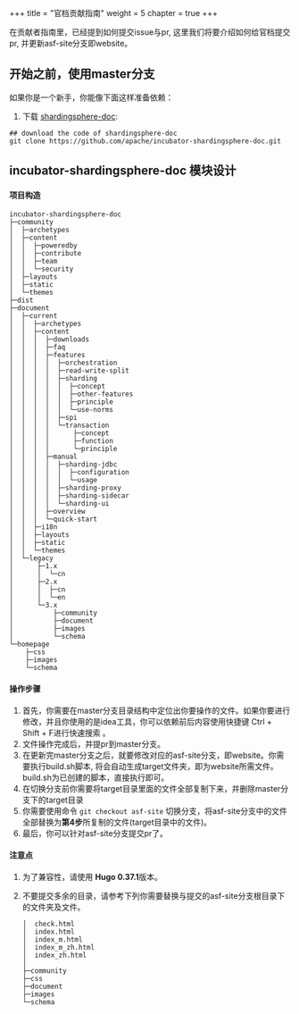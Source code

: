 +++
title = "官档贡献指南"
weight = 5
chapter = true
+++

在贡献者指南里，已经提到如何提交issue与pr,  这里我们将要介绍如何给官档提交pr, 并更新asf-site分支即website。

## 开始之前，使用master分支

如果你是一个新手，你能像下面这样准备依赖：

1. 下载 [shardingsphere-doc](https://github.com/apache/incubator-shardingsphere-doc.git):

```
## download the code of shardingsphere-doc
git clone https://github.com/apache/incubator-shardingsphere-doc.git
```

## incubator-shardingsphere-doc 模块设计

#### 项目构造

```
incubator-shardingsphere-doc
├─community
│  ├─archetypes
│  ├─content
│  │  ├─poweredby
│  │  ├─contribute
│  │  ├─team
│  │  └─security
│  ├─layouts
│  ├─static
│  └─themes
├─dist
├─document
│  ├─current
│  │  ├─archetypes
│  │  ├─content
│  │  │  ├─downloads
│  │  │  ├─faq
│  │  │  ├─features
│  │  │  │  ├─orchestration
│  │  │  │  ├─read-write-split
│  │  │  │  ├─sharding
│  │  │  │  │  ├─concept
│  │  │  │  │  ├─other-features
│  │  │  │  │  ├─principle
│  │  │  │  │  └─use-norms
│  │  │  │  ├─spi
│  │  │  │  └─transaction
│  │  │  │      ├─concept
│  │  │  │      ├─function
│  │  │  │      └─principle
│  │  │  ├─manual
│  │  │  │  ├─sharding-jdbc
│  │  │  │  │  ├─configuration
│  │  │  │  │  └─usage
│  │  │  │  ├─sharding-proxy
│  │  │  │  ├─sharding-sidecar
│  │  │  │  └─sharding-ui
│  │  │  ├─overview
│  │  │  └─quick-start
│  │  ├─i18n
│  │  ├─layouts
│  │  ├─static
│  │  └─themes
│  └─legacy   
│      ├─1.x
│      │  └─cn
│      ├─2.x
│      │  ├─cn
│      │  └─en
│      └─3.x
│          ├─community
│          ├─document
│          ├─images
│          └─schema
└─homepage
    ├─css
    ├─images
    └─schema
```

#### 操作步骤

1. 首先，你需要在master分支目录结构中定位出你要操作的文件。如果你要进行修改，并且你使用的是idea工具，你可以依赖前后内容使用快捷键 Ctrl + Shift + F进行快速搜索 。
2. 文件操作完成后，并提pr到master分支。
3. 在更新完master分支之后，就要修改对应的asf-site分支，即website。你需要执行build.sh脚本, 将会自动生成target文件夹，即为website所需文件。build.sh为已创建的脚本，直接执行即可。
4. 在切换分支前你需要将target目录里面的文件全部复制下来，并删除master分支下的target目录
5. 你需要使用命令 `git checkout asf-site` 切换分支，将asf-site分支中的文件全部替换为**第4步**所复制的文件(target目录中的文件)。
6. 最后，你可以针对asf-site分支提交pr了。

#### 注意点

1. 为了兼容性，请使用 **Hugo 0.37.1**版本。

2. 不要提交多余的目录，请参考下列你需要替换与提交的asf-site分支根目录下的文件夹及文件。

   ```
   │  check.html
   │  index.html
   │  index_m.html
   │  index_m_zh.html
   │  index_zh.html
   │
   ├─community
   ├─css
   ├─document
   ├─images
   └─schema
   ```

   